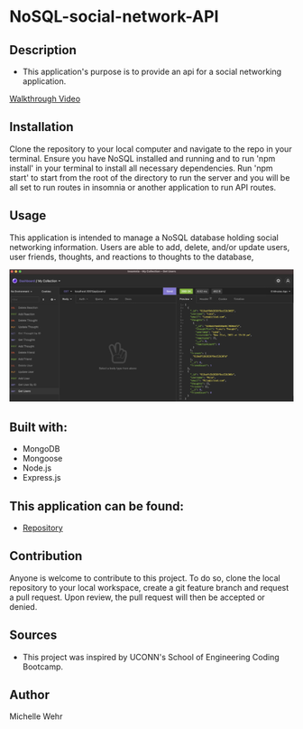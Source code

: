 # NoSQL-social-network-API

## Description

- This application's purpose is to provide an api for a social networking application.

[Walkthrough Video](https://watch.screencastify.com/v/U5ehzV8PNOJWTrJYF58T)

## Installation

Clone the repository to your local computer and navigate to the repo in your terminal. Ensure you have NoSQL installed and running and to run 'npm install' in your terminal to install all necessary dependencies. Run 'npm start' to start from the root of the directory to run the server and you will be all set to run routes in insomnia or another application to run API routes.

## Usage

This application is intended to manage a NoSQL database holding social networking information. Users are able to add, delete, and/or update users, user friends, thoughts, and reactions to thoughts to the database,

![image](./images/screenshot.png)

## Built with:

- MongoDB
- Mongoose
- Node.js
- Express.js

## This application can be found:

- [Repository](https://github.com/michellewehr/NoSQL-social-network-API)

## Contribution

Anyone is welcome to contribute to this project. To do so, clone the local repository to your local workspace, create a git feature branch and request a pull request. Upon review, the pull request will then be accepted or denied.

## Sources

- This project was inspired by UCONN's School of Engineering Coding Bootcamp.

## Author

Michelle Wehr
